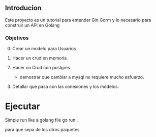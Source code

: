 ## Introducion

Este proyecto es un tutorial para entender Gin Gorm y lo necesario para construir un API en Golang 

### Objetivos 

0) Crear un modelo para Usuarios

1) Hacer un crud en memoria. 

2) Hacer un Crud con postgres
    * demostrar que cambiar a mysql no requiere mucho esfuerzo. 

3) Detallar que pasa con las conexiones y los módelos. 


# Ejecutar

Simple run like a golang file
    go run . 


para que sepa de los otros paquetes

    